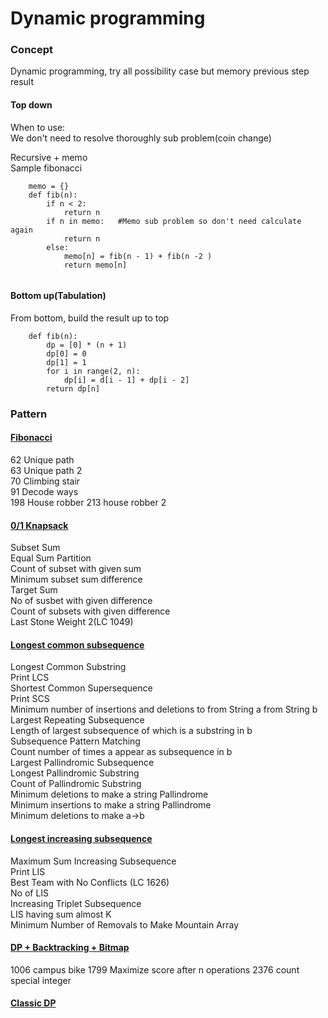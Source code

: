 # Dynamic programming
### Concept
Dynamic programming, try all possibility case but memory previous step result  
#### Top down
When to use:  
We don't need to resolve thoroughly sub problem(coin change)

Recursive + memo  
Sample fibonacci
```plaintext
    memo = {}
    def fib(n):
        if n < 2:
            return n
        if n in memo:   #Memo sub problem so don't need calculate again
            return n
        else:
            memo[n] = fib(n - 1) + fib(n -2 )
            return memo[n]
    
```
#### Bottom up(Tabulation)
From bottom, build the result up to top
```plaintext
    def fib(n):
        dp = [0] * (n + 1)
        dp[0] = 0
        dp[1] = 1
        for i in range(2, n):
            dp[i] = d[i - 1] + dp[i - 2]
        return dp[n]
```
### Pattern
#### [Fibonacci](fibonacci/dp-fibonacci.md)  
62 Unique path  
63 Unique path 2  
70 Climbing stair  
91 Decode ways  
198 House robber
213 house robber 2

#### [0/1 Knapsack](01-knapsack/knap-sack.md)  
Subset Sum  
Equal Sum Partition  
Count of subset with given sum  
Minimum subset sum difference  
Target Sum  
No of susbet with given difference  
Count of subsets with given difference  
Last Stone Weight 2(LC 1049)  
#### [Longest common subsequence](longest-common-subsequence/longest-common-subsequence.md)  
Longest Common Substring  
Print LCS  
Shortest Common Supersequence  
Print SCS  
Minimum number of insertions and deletions to from String a from String b  
Largest Repeating Subsequence  
Length of largest subsequence of which is a substring in b  
Subsequence Pattern Matching  
Count number of times a appear as subsequence in b  
Largest Pallindromic Subsequence  
Longest Pallindromic Substring  
Count of Pallindromic Substring  
Minimum deletions to make a string Pallindrome  
Minimum insertions to make a string Pallindrome  
Minimum deletions to make a->b  

#### [Longest increasing subsequence](longest-increasing-subsequence/longest-increasing-subsequence.md)  
Maximum Sum Increasing Subsequence  
Print LIS  
Best Team with No Conflicts (LC 1626)  
No of LIS  
Increasing Triplet Subsequence  
LIS having sum almost K  
Minimum Number of Removals to Make Mountain Array

#### [DP + Backtracking + Bitmap](dp-backtracking/dp-backtracking.md)  
1006 campus bike
1799 Maximize score after n operations
2376 count special integer
#### [Classic DP](classic/classic-dp.md)  
